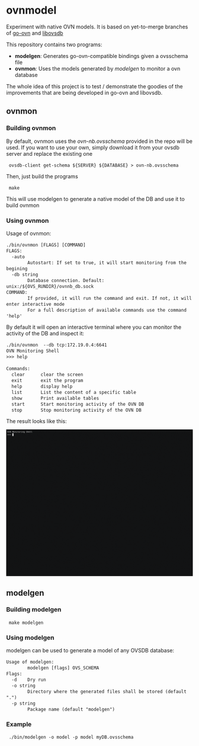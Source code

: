 # ovnmodel

Experiment with native OVN models. It is based on yet-to-merge branches of [go-ovn](https://github.com/ebay/go-ovn) and [libovsdb](https://github.com/eBay/libovsdb)

This repository contains two programs:
- **modelgen**: Generates go-ovn-compatible bindings given a ovsschema file
- **ovnmon**:  Uses the models generated by *modelgen* to monitor a ovn database

The whole idea of this project is to test / demonstrate the goodies of the improvements that are being developed in go-ovn and libovsdb.

## ovnmon
### Building ovnmon
By default, ovnmon uses the *ovn-nb.ovsschema* provided in the repo will be used. If you want to use your own,
simply download it from your ovsdb server and replace the existing one

     ovsdb-client get-schema ${SERVER} ${DATABASE} > ovn-nb.ovsschema

Then, just build the programs

     make

This will use modelgen to generate a native model of the DB and use it to build ovnmon


### Using ovnmon
Usage of ovnmon:

	./bin/ovnmon [FLAGS] [COMMAND]
	FLAGS:
	  -auto
	        Autostart: If set to true, it will start monitoring from the begining
	  -db string
	        Database connection. Default: unix:/${OVS_RUNDIR}/ovnnb_db.sock
	COMMAND:
	        If provided, it will run the command and exit. If not, it will enter interactive mode
	        For a full description of available commands use the command 'help'


By default it will open an interactive terminal where you can monitor the activity of the DB and inspect it:

	./bin/ovnmon  --db tcp:172.19.0.4:6641
	OVN Monitoring Shell
	>>> help

	Commands:
	  clear      clear the screen
	  exit       exit the program
	  help       display help
	  list       List the content of a specific table
	  show       Print available tables
	  start      Start monitoring activity of the OVN DB
	  stop       Stop monitoring activity of the OVN DB


The result looks like this:

![Demo](doc/images/demo.gif)


## modelgen
### Building modelgen

     make modelgen

### Using modelgen
modelgen can be used to generate a model of any OVSDB database:

	Usage of modelgen:
	        modelgen [flags] OVS_SCHEMA
	Flags:
	  -d    Dry run
	  -o string
	        Directory where the generated files shall be stored (default ".")
	  -p string
	        Package name (default "modelgen")

### Example

     ./bin/modelgen -o model -p model myDB.ovsschema
